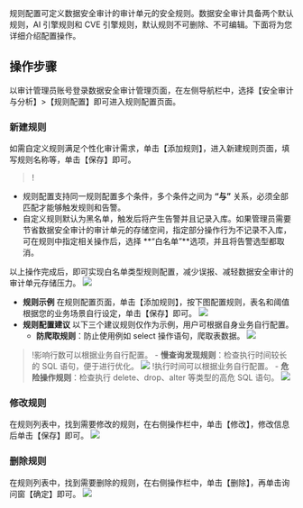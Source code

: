 规则配置可定义数据安全审计的审计单元的安全规则。数据安全审计具备两个默认规则，AI 引擎规则和 CVE 引擎规则，默认规则不可删除、不可编辑。下面将为您详细介绍配置操作。
## 操作步骤
以审计管理员账号登录数据安全审计管理页面，在左侧导航栏中，选择【安全审计与分析】>【规则配置】即可进入规则配置页面。
###  **新建规则**
如需自定义规则满足个性化审计需求，单击【添加规则】，进入新建规则页面，填写规则名称等，单击【保存】即可。
>!
- 规则配置支持同一规则配置多个条件，多个条件之间为 **“与”** 关系，必须全部匹配才能够触发规则和告警。
- 自定义规则默认为黑名单，触发后将产生告警并且记录入库。如果管理员需要节省数据安全审计的审计单元的存储空间，指定部分操作行为不记录不入库，可在规则中指定相关操作后，选择 **“白名单”**选项，并且将告警选型都取消。
>
以上操作完成后，即可实现白名单类型规则配置，减少误报、减轻数据安全审计的审计单元存储压力。
![](https://main.qcloudimg.com/raw/15fb8656634ae77f36900e6a5ad99703.png)
- **规则示例**
	在规则配置页面，单击【添加规则】，按下图配置规则，表名和阈值根据您的业务场景自行设定，单击【保存】即可。
![](https://main.qcloudimg.com/raw/ac374285f5ba9c178d875c7a5130886f.png)
- **规则配置建议**
以下三个建议规则仅作为示例，用户可根据自身业务自行配置。
	- **防爬取规则**：防止使用例如 select 操作语句，爬取表数据。
![](https://main.qcloudimg.com/raw/1aec0d23f19e487940670c9b3d5b79e8.png)
>!影响行数可以根据业务自行配置。
	- **慢查询发现规则**：检查执行时间较长的 SQL 语句，便于进行优化。
![](https://main.qcloudimg.com/raw/c48cd22982f4ef84d1f24788fc51abfe.png)
>!执行时间可以根据业务自行配置。
	- **危险操作规则**：检查执行 delete、drop、alter 等类型的高危 SQL 语句。
![](https://main.qcloudimg.com/raw/23b83587772483a0b21b3cf13399dd3b.png)
 
### **修改规则**
在规则列表中，找到需要修改的规则，在右侧操作栏中，单击【修改】，修改信息后单击【保存】即可。
![](https://main.qcloudimg.com/raw/eac8e656b1fb47ae64097732439d5136.png)
### **删除规则**
在规则列表中，找到需要删除的规则，在右侧操作栏中，单击【删除】，再单击询问窗【确定】即可。
![](https://main.qcloudimg.com/raw/e961ac40b1fb36469b79aa0ec386927e.png)
